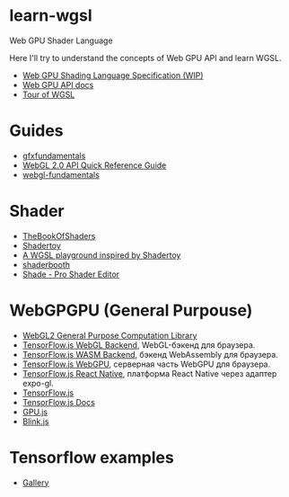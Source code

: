 # learn-wgsl
Web GPU Shader Language

Here I'll try to understand the concepts of Web GPU API and learn WGSL.

- [Web GPU Shading Language Specification (WIP)](https://www.w3.org/TR/WGSL/)
- [Web GPU API docs](https://developer.mozilla.org/en-US/docs/Web/API/WebGPU_API)
- [Tour of WGSL](https://google.github.io/tour-of-wgsl/)

# Guides
- [gfxfundamentals](https://github.com/gfxfundamentals)
- [WebGL 2.0 API Quick Reference Guide](https://www.khronos.org/files/webgl20-reference-guide.pdf)
- [webgl-fundamentals](https://github.com/gfxfundamentals/webgl-fundamentals)

# Shader
- [TheBookOfShaders](https://thebookofshaders.com/00/?lan=ru)
- [Shadertoy](https://www.shadertoy.com/new#)
- [A WGSL playground inspired by Shadertoy](https://github.com/fralonra/wgshadertoy)
- [shaderbooth](https://shaderbooth.com/?85daa)
- [Shade - Pro Shader Editor](https://shade.to/)

# WebGPGPU (General Purpouse)
- [WebGL2 General Purpose Computation Library](https://github.com/npny/webgpgpu)
- [TensorFlow.js WebGL Backend](https://github.com/tensorflow/tfjs/tree/master/tfjs-backend-webgl), WebGL-бэкенд для браузера.
- [TensorFlow.js WASM Backend](https://github.com/tensorflow/tfjs/blob/master/tfjs-backend-wasm), бэкенд WebAssembly для браузера.
- [TensorFlow.js WebGPU](https://github.com/tensorflow/tfjs/tree/master/tfjs-backend-webgl), серверная часть WebGPU для браузера.
- [TensorFlow.js React Native](https://github.com/tensorflow/tfjs/blob/master/tfjs-react-native), платформа React Native через адаптер expo-gl.
- [TensorFlow.js](https://github.com/tensorflow/tfjs)
- [TensorFlow.js Docs](https://js.tensorflow.org/api/latest/?_gl=1*zql8qz*_ga*MTA1MjU0MTc2Mi4xNjk2OTYwOTI4*_ga_W0YLR4190T*MTY5Njk2MDkyNy4xLjEuMTY5Njk2MjU5NS4wLjAuMA..)
- [GPU.js](https://github.com/gpujs/gpu.js#demos)
- [Blink.js](https://github.com/gormonn/blinkjs)

# Tensorflow examples
- [Gallery](https://github.com/tensorflow/tfjs/blob/master/GALLERY.md)
